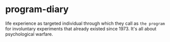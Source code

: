 # program-diary
life experience as targeted individual through which they call as `the program` for involuntary experiments that already existed since 1973. It's all about psychological warfare.
